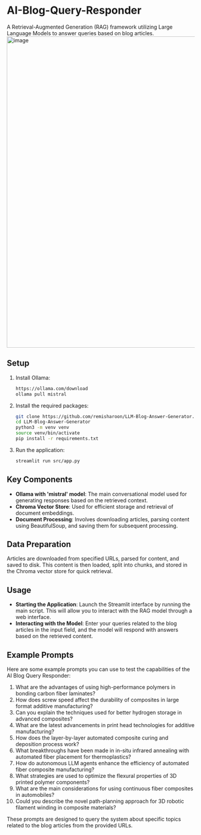 
# AI-Blog-Query-Responder
A Retrieval-Augmented Generation (RAG) framework utilizing Large Language Models to answer queries based on blog articles. 
<img width="835" alt="image" src="https://github.com/remisharoon/LLM-Blog-Answer-Generator/assets/8828470/e95ccece-a2f4-4874-90f7-2b72d1f6ab30">

## Setup
1. Install Ollama:
   ```bash
   https://ollama.com/download
   ollama pull mistral
   ```   
2. Install the required packages:
   ```bash
   git clone https://github.com/remisharoon/LLM-Blog-Answer-Generator.git
   cd LLM-Blog-Answer-Generator
   python3 -m venv venv
   source venv/bin/activate
   pip install -r requirements.txt
   ```
3. Run the application:
   ```bash
   streamlit run src/app.py
   ```

## Key Components
- **Ollama with 'mistral' model**: The main conversational model used for generating responses based on the retrieved context.
- **Chroma Vector Store**: Used for efficient storage and retrieval of document embeddings.
- **Document Processing**: Involves downloading articles, parsing content using BeautifulSoup, and saving them for subsequent processing.

## Data Preparation
Articles are downloaded from specified URLs, parsed for content, and saved to disk. This content is then loaded, split into chunks, 
and stored in the Chroma vector store for quick retrieval.

## Usage
- **Starting the Application**: Launch the Streamlit interface by running the main script. This will allow you to interact with the RAG model through a web interface.
- **Interacting with the Model**: Enter your queries related to the blog articles in the input field, and the model will respond with answers based on the retrieved content.

## Example Prompts
Here are some example prompts you can use to test the capabilities of the AI Blog Query Responder:

1. What are the advantages of using high-performance polymers in bonding carbon fiber laminates?
2. How does screw speed affect the durability of composites in large format additive manufacturing?
3. Can you explain the techniques used for better hydrogen storage in advanced composites?
4. What are the latest advancements in print head technologies for additive manufacturing?
5. How does the layer-by-layer automated composite curing and deposition process work?
6. What breakthroughs have been made in in-situ infrared annealing with automated fiber placement for thermoplastics?
7. How do autonomous LLM agents enhance the efficiency of automated fiber composite manufacturing?
8. What strategies are used to optimize the flexural properties of 3D printed polymer components?
9. What are the main considerations for using continuous fiber composites in automobiles?
10. Could you describe the novel path-planning approach for 3D robotic filament winding in composite materials?

These prompts are designed to query the system about specific topics related to the blog articles from the provided URLs.
